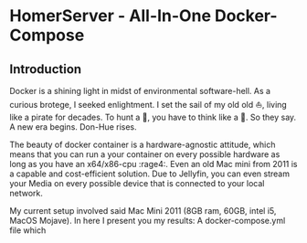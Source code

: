 # HomerServer - All-In-One Docker-Compose

## Introduction ##

Docker is a shining light in midst of environmental software-hell. As a curious brotege, I seeked enlightment. I set the sail of my old old ⛵, living like a pirate for decades. To hunt a 🐳, you have to think like a 🐳. So they say. A new era begins. Don-Hue rises.

The beauty of docker container is a hardware-agnostic attitude, which means that you can run a your container on every possible hardware as long as you have an x64/x86-cpu :rage4:. Even an old Mac mini from 2011 is a capable and cost-efficient solution. Due to Jellyfin, you can even stream your Media on every possible device that is connected to your local network. 

My current setup involved said Mac Mini 2011 (8GB ram, 60GB, intel i5, MacOS Mojave). 
In here I present you my results: A docker-compose.yml file which

